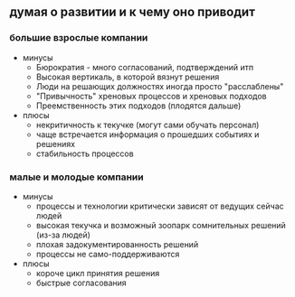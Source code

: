 ## думая о развитии и к чему оно приводит
### большие взрослые компании
* минусы
    - Бюрократия - много согласований, подтверждений итп
    - Высокая вертикаль, в которой вязнут решения
    - Люди на решающих должностях иногда просто "расслаблены"
    - "Привычность" хреновых процессов и хреновых подходов
    - Преемственность этих подходов (плодятся дальше)
* плюсы
    - некритичность к текучке (могут сами обучать персонал)
    - чаще встречается информация о прошедших событиях и решениях
    - стабильность процессов
### малые и молодые компании
* минусы
    - процессы и технологии критически зависят от ведущих сейчас людей
    - высокая текучка и возможный зоопарк сомнительных решений (из-за людей)
    - плохая задокументированность решений
    - процессы не само-поддерживаются
* плюсы
    - короче цикл принятия решения
    - быстрые согласования

